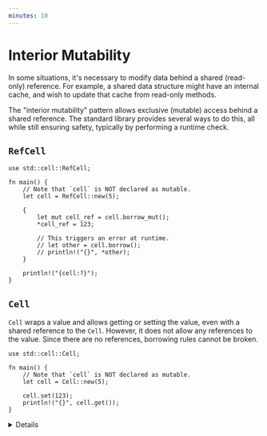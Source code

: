 ```yaml
---
minutes: 10
---
```


# Interior Mutability

In some situations, it's necessary to modify data behind a shared (read-only)
reference. For example, a shared data structure might have an internal cache,
and wish to update that cache from read-only methods.

The "interior mutability" pattern allows exclusive (mutable) access behind a
shared reference. The standard library provides several ways to do this, all
while still ensuring safety, typically by performing a runtime check.

## `RefCell`

```rust,editable
use std::cell::RefCell;

fn main() {
    // Note that `cell` is NOT declared as mutable.
    let cell = RefCell::new(5);

    {
        let mut cell_ref = cell.borrow_mut();
        *cell_ref = 123;

        // This triggers an error at runtime.
        // let other = cell.borrow();
        // println!("{}", *other);
    }

    println!("{cell:?}");
}
```

## `Cell`

`Cell` wraps a value and allows getting or setting the value, even with a shared
reference to the `Cell`. However, it does not allow any references to the value.
Since there are no references, borrowing rules cannot be broken.

```rust,editable
use std::cell::Cell;

fn main() {
    // Note that `cell` is NOT declared as mutable.
    let cell = Cell::new(5);

    cell.set(123);
    println!("{}", cell.get());
}
```

<details>

The main thing to take away from this slide is that Rust provides _safe_ ways to
modify data behind a shared reference. There are a variety of ways to ensure
that safety, and `RefCell` and `Cell` are two of them.

- `RefCell` enforces Rust's usual borrowing rules (either multiple shared
  references or a single exclusive reference) with a runtime check. In this
  case, all borrows are very short and never overlap, so the checks always
  succeed.

  - The extra block in the `RefCell` example is to end the borrow created by the
    call to `borrow_mut` before we print the cell. Trying to print a borrowed
    `RefCell` just shows the message `"{borrowed}"`.

- `Cell` is a simpler means to ensure safety: it has a `set` method that takes
  `&self`. This needs no runtime check, but requires moving values, which can
  have its own cost.

</details>
